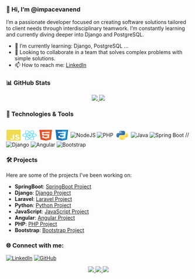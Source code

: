 ### 👋 Hi, I’m @impacevanend

I’m a passionate developer focused on creating software solutions tailored to client needs through interdisciplinary teamwork. I’m constantly learning and currently diving deeper into Django and PostgreSQL.

- 🌱 I’m currently learning: Django, PostgreSQL ...
- 💞️ Looking to collaborate in a team that solves complex problems with simple solutions.
- 📫 How to reach me: [LinkedIn](https://www.linkedin.com/in/tu-perfil)

### 📊 GitHub Stats

<div align="center">
  <a href="https://github.com/impacevanend">
    <img height="180em" src="https://github-readme-stats.vercel.app/api?username=impacevanend&show_icons=true&theme=onedark&include_all_commits=true&count_private=true"/>
    <img height="180em" src="https://github-readme-stats.vercel.app/api/top-langs/?username=impacevanend&layout=compact&langs_count=7&theme=onedark"/>
  </a>
</div>

### 🔧 Technologies & Tools

<div style="display: inline_block">
  <br>
  <img align="center" alt="JavaScript" height="30" width="40" src="https://raw.githubusercontent.com/devicons/devicon/master/icons/javascript/javascript-plain.svg">
  <img align="center" alt="React" height="30" width="40" src="https://raw.githubusercontent.com/devicons/devicon/master/icons/react/react-original.svg">
  <img align="center" alt="HTML" height="30" width="40" src="https://raw.githubusercontent.com/devicons/devicon/master/icons/html5/html5-original.svg">
  <img align="center" alt="CSS" height="30" width="40" src="https://raw.githubusercontent.com/devicons/devicon/master/icons/css3/css3-original.svg">
  <img align="center" alt="NodeJS" height="30" width="40" src="https://cdn.jsdelivr.net/gh/devicons/devicon/icons/nodejs/nodejs-original.svg">
  <img align="center" alt="PHP" height="40" width="50" src="https://cdn.jsdelivr.net/gh/devicons/devicon/icons/php/php-plain.svg">
  <img align="center" alt="Python" height="30" width="40" src="https://raw.githubusercontent.com/devicons/devicon/master/icons/python/python-original.svg">
  <img align="center" alt="Java" height="30" width="40" src="https://cdn.jsdelivr.net/gh/devicons/devicon/icons/java/java-original.svg">
  <img align="center" alt="Spring Boot" height="30" width="40" src="https://cdn.jsdelivr.net/gh/devicons/devicon/icons/spring/spring-original.svg">
  //<img align="center" alt="Django" height="30" width="40" src="https://cdn.jsdelivr.net/gh/devicons/devicon/icons/django/django-original.svg">
  <img align="center" alt="Angular" height="30" width="40" src="https://cdn.jsdelivr.net/gh/devicons/devicon/icons/angularjs/angularjs-original.svg">
  <img align="center" alt="Bootstrap" height="30" width="40" src="https://cdn.jsdelivr.net/gh/devicons/devicon/icons/bootstrap/bootstrap-original.svg">
</div>

### 🛠️ Projects

Here are some of the projects I've been working on:
- **SpringBoot**: [SpringBoot Project](https://github.com/impacevanend/springboot-project)
- **Django**: [Django Project](https://github.com/impacevanend/django-project)
- **Laravel**: [Laravel Project](https://github.com/impacevanend/laravel-project)
- **Python**: [Python Project](https://github.com/impacevanend/python-project)
- **JavaScript**: [JavaScript Project](https://github.com/impacevanend/javascript-project)
- **Angular**: [Angular Project](https://github.com/impacevanend/angular-project)
- **PHP**: [PHP Project](https://github.com/impacevanend/php-project)
- **Bootstrap**: [Bootstrap Project](https://github.com/impacevanend/bootstrap-project)

### 🌐 Connect with me:

[![LinkedIn](https://img.shields.io/badge/LinkedIn-blue?style=flat&logo=linkedin&labelColor=blue)]([https://www.linkedin.com/in/tu-perfil](https://www.linkedin.com/in/jose-luis-bravo-carrillo-desarrollador-fullstack/))
[![GitHub](https://img.shields.io/badge/GitHub-black?style=flat&logo=github&labelColor=black)](https://github.com/impacevanend)

<!---
impacevanend/impacevanend is a ✨ special ✨ repository because its `README.md` (this file) appears on your GitHub profile.
You can click the Preview link to take a look at your changes.
--->

<div align="center">
  <a href="https://github.com/impacevanend">
    <img height="180em" src="https://github-profile-summary-cards.vercel.app/api/cards/profile-details?username=impacevanend&theme=github_dark" />
    <img height="180em" src="https://github-profile-summary-cards.vercel.app/api/cards/stats?username=impacevanend&theme=github_dark" />
    <img height="180em" src="https://github-profile-summary-cards.vercel.app/api/cards/productive-time?username=impacevanend&theme=github_dark" />
  </a>
</div>
